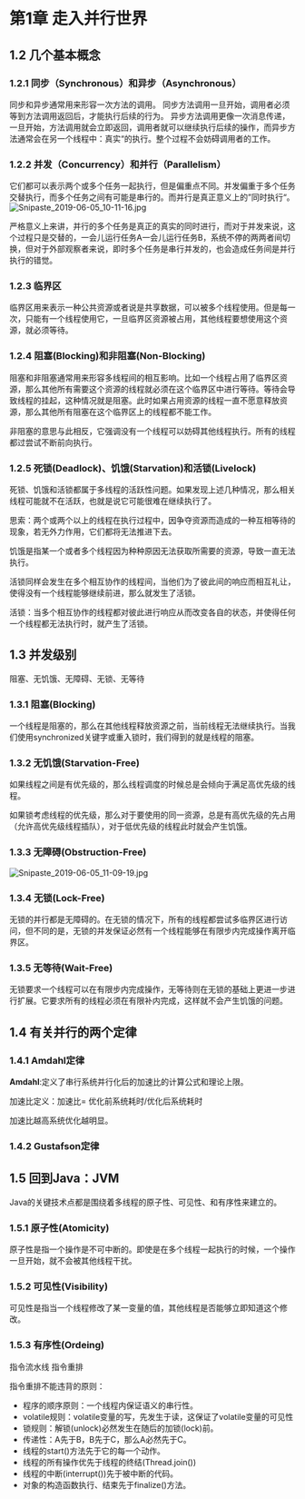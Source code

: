 # 第1章 走入并行世界
## 1.2 几个基本概念
### 1.2.1 同步（Synchronous）和异步（Asynchronous）
同步和异步通常用来形容一次方法的调用。
同步方法调用一旦开始，调用者必须等到方法调用返回后，才能执行后续的行为。
异步方法调用更像一次消息传递，一旦开始，方法调用就会立即返回，调用者就可以继续执行后续的操作，而异步方法通常会在另一个线程中：真实“的执行。整个过程不会妨碍调用者的工作。

### 1.2.2 并发（Concurrency）和并行（Parallelism）

它们都可以表示两个或多个任务一起执行，但是偏重点不同。并发偏重于多个任务交替执行，而多个任务之间有可能是串行的。而并行是真正意义上的”同时执行“。
![Snipaste_2019-06-05_10-11-16.jpg](https://i.loli.net/2019/06/05/5cf724e1593f980669.jpg)

严格意义上来讲，并行的多个任务是真正的真实的同时进行，而对于并发来说，这个过程只是交替的，一会儿运行任务A一会儿运行任务B，系统不停的两两者间切换，但对于外部观察者来说，即时多个任务是串行并发的，也会造成任务间是并行执行的错觉。

### 1.2.3 临界区

临界区用来表示一种公共资源或者说是共享数据，可以被多个线程使用。但是每一次，只能有一个线程使用它，一旦临界区资源被占用，其他线程要想使用这个资源，就必须等待。

### 1.2.4 阻塞(Blocking)和非阻塞(Non-Blocking)

阻塞和非阻塞通常用来形容多线程间的相互影响。比如一个线程占用了临界区资源，那么其他所有需要这个资源的线程就必须在这个临界区中进行等待。等待会导致线程的挂起，这种情况就是阻塞。此时如果占用资源的线程一直不愿意释放资源，那么其他所有阻塞在这个临界区上的线程都不能工作。

非阻塞的意思与此相反，它强调没有一个线程可以妨碍其他线程执行。所有的线程都过尝试不断前向执行。

### 1.2.5 死锁(Deadlock)、饥饿(Starvation)和活锁(Livelock)

死锁、饥饿和活锁都属于多线程的活跃性问题。如果发现上述几种情况，那么相关线程可能就不在活跃，也就是说它可能很难在继续执行了。

思索：两个或两个以上的线程在执行过程中，因争夺资源而造成的一种互相等待的现象，若无外力作用，它们都将无法推进下去。

饥饿是指某一个或者多个线程因为种种原因无法获取所需要的资源，导致一直无法执行。

活锁同样会发生在多个相互协作的线程间，当他们为了彼此间的响应而相互礼让，使得没有一个线程能够继续前进，那么就发生了活锁。

活锁：当多个相互协作的线程都对彼此进行响应从而改变各自的状态，并使得任何一个线程都无法执行时，就产生了活锁。

## 1.3 并发级别

阻塞、无饥饿、无障碍、无锁、无等待

### 1.3.1 阻塞(Blocking)

一个线程是阻塞的，那么在其他线程释放资源之前，当前线程无法继续执行。当我们使用synchronized关键字或重入锁时，我们得到的就是线程的阻塞。

### 1.3.2 无饥饿(Starvation-Free)

如果线程之间是有优先级的，那么线程调度的时候总是会倾向于满足高优先级的线程。

如果锁考虑线程的优先级，那么对于要使用的同一资源，总是有高优先级的先占用（允许高优先级线程插队），对于低优先级的线程此时就会产生饥饿。

### 1.3.3 无障碍(Obstruction-Free)
![Snipaste_2019-06-05_11-09-19.jpg](https://i.loli.net/2019/06/05/5cf732691ecdf58716.jpg)

### 1.3.4 无锁(Lock-Free)

无锁的并行都是无障碍的。在无锁的情况下，所有的线程都尝试多临界区进行访问，但不同的是，无锁的并发保证必然有一个线程能够在有限步内完成操作离开临界区。

### 1.3.5 无等待(Wait-Free)

无锁要求一个线程可以在有限步内完成操作，无等待则在无锁的基础上更进一步进行扩展。它要求所有的线程必须在有限补内完成，这样就不会产生饥饿的问题。

## 1.4 有关并行的两个定律

### 1.4.1 Amdahl定律

**Amdahl**:定义了串行系统并行化后的加速比的计算公式和理论上限。

加速比定义：加速比= 优化前系统耗时/优化后系统耗时

加速比越高系统优化越明显。

### 1.4.2 Gustafson定律

## 1.5 回到Java：JVM
Java的关键技术点都是围绕着多线程的原子性、可见性、和有序性来建立的。

### 1.5.1 原子性(Atomicity)

原子性是指一个操作是不可中断的。即使是在多个线程一起执行的时候，一个操作一旦开始，就不会被其他线程干扰。

### 1.5.2 可见性(Visibility)

可见性是指当一个线程修改了某一变量的值，其他线程是否能够立即知道这个修改。

### 1.5.3 有序性(Ordeing)

指令流水线    指令重排

指令重排不能违背的原则：

* 程序的顺序原则：一个线程内保证语义的串行性。
* volatile规则：volatile变量的写，先发生于读，这保证了volatile变量的可见性
* 锁规则：解锁(unlock)必然发生在随后的加锁(lock)前。
* 传递性：A先于B，B先于C，那么A必然先于C。
* 线程的start()方法先于它的每一个动作。
* 线程的所有操作优先于线程的终结(Thread.join())
* 线程的中断(interrupt())先于被中断的代码。
* 对象的构造函数执行、结束先于finalize()方法。





